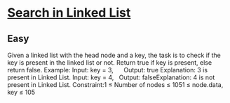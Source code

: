# [Search in Linked List](https://www.geeksforgeeks.org/problems/search-in-linked-list-1664434326/1)
## Easy
Given a linked list with the head node and a key, the task is to check if the key is present in the linked list or not. Return true if key is present, else return false.
Example:
Input: key = 3,&nbsp; &nbsp; &nbsp;&nbsp;Output: true Explanation: 3 is present in Linked List.
Input: key = 4,&nbsp; &nbsp;Output: falseExplanation: 4 is not present in Linked List.
Constraint:1 ≤ Number of nodes ≤ 1051 ≤ node.data, key ≤ 105